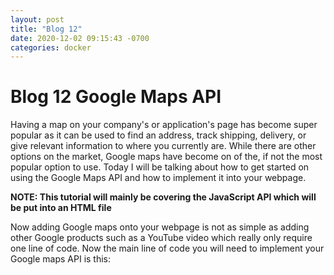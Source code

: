 ```yaml
---
layout: post
title: "Blog 12"
date: 2020-12-02 09:15:43 -0700
categories: docker
---
```

# Blog 12 Google Maps API

Having a map on your company's or application's page has become super popular as it can be used to find an address, track shipping, delivery, or give relevant information to where you currently are. 
While there are other options on the market, Google maps have become on of the, if not the most popular option to use.
Today I will be talking about how to get started on using the Google Maps API and how to implement it into your webpage. 

**NOTE: This tutorial will mainly be covering the JavaScript API which will be put into an HTML file**

Now adding Google maps onto your webpage is not as simple as adding other Google products such as a YouTube video which really only require one line of code. 
Now the main line of code you will need to implement your Google maps API is this:
> <script defer src="https://maps.googleapis.com/maps/api/js?key=YOUR_API_KEY&callback=initMap" </script>

While at first this may seem like a simple line, you will see part of the code says *YOUR_API_KEY*.
This is because you will need to generate your own key and have proper permission.
To start off, you will need to create a gmail account and find Google's *Project Selectors Page*.
You will have to set up billing information as you will pay depending on how much times you use it.
New accounts, however, may be given free credit to use. 
After you set up billing you can create a new project. 
You will then go to the credentials page and create an API key which will be associated with the project. 
Once you have done will be given a key which you can input into the section of code presented earlier. 
You are not done yet as this piece of code is only creating a callback. You will have to create a fuction using that callback called *InItMap*.
The other two required information is the the *center* and the *zoom*. 
The *center* is where you enter the coordinates where you want your map to focus. This is mainly used to locate the subject rather than a street address.
The *zoom* is where you state how close you wanted the map focused on a subject. 
For example, if you want to see the entire state of California you should have a low number zoom. If you want to focus on the building of your business, you should have a high zoom (about 15).
After this you should see you map on your webpage!
There are other features such as styling maps, drop pins, pan/zooming, and much more features that you should look at to meet your needs! 
Happy Coding!
